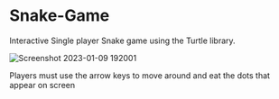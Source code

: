 # Snake-Game

Interactive Single player Snake game using the Turtle library.

![Screenshot 2023-01-09 192001](https://user-images.githubusercontent.com/122187705/211433881-0cc74a77-e4e3-4655-ad44-05c8afaac9e8.png)

Players must use the arrow keys to move around and eat the dots that appear on screen
